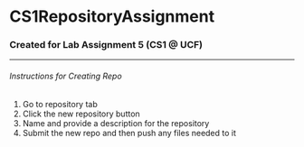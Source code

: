 # CS1RepositoryAssignment
### Created for Lab Assignment 5 (CS1 @ UCF)
----
###### Instructions for Creating Repo
1. Go to repository tab
2. Click the new repository button
3. Name and provide a description for the repository
4. Submit the new repo and then push any files needed to it
